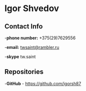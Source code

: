 # Igor Shvedov

## Contact Info
-**phone number:** +375(29)7629556

-**email:** twsaint@rambler.ru

-**skype** tw.saint

## Repositories
-**GitHub** - https://github.com/igorsh87